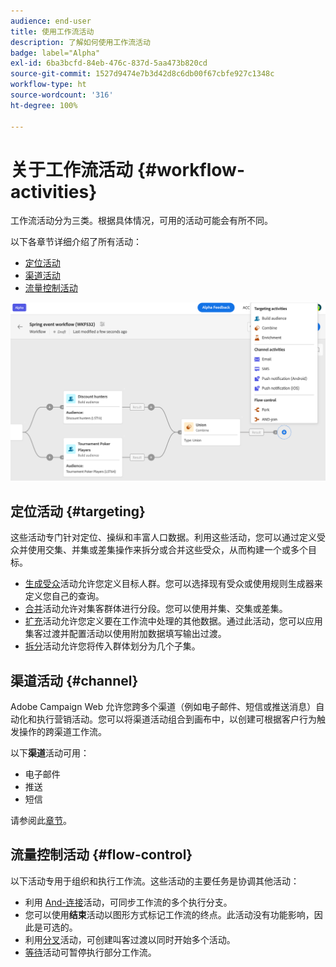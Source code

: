 ```yaml
---
audience: end-user
title: 使用工作流活动
description: 了解如何使用工作流活动
badge: label="Alpha"
exl-id: 6ba3bcfd-84eb-476c-837d-5aa473b820cd
source-git-commit: 1527d9474e7b3d42d8c6db00f67cbfe927c1348c
workflow-type: ht
source-wordcount: '316'
ht-degree: 100%

---
```



# 关于工作流活动 {#workflow-activities}

工作流活动分为三类。根据具体情况，可用的活动可能会有所不同。

以下各章节详细介绍了所有活动：

* [定位活动](#targeting)
* [渠道活动](#channel)
* [流量控制活动](#flow-control)

![](../assets/workflow-activities.png)

## 定位活动 {#targeting}

这些活动专门针对定位、操纵和丰富人口数据。利用这些活动，您可以通过定义受众并使用交集、并集或差集操作来拆分或合并这些受众，从而构建一个或多个目标。

* [生成受众](build-audience.md)活动允许您定义目标人群。您可以选择现有受众或使用规则生成器来定义您自己的查询。
* [合并](combine.md)活动允许对集客群体进行分段。您可以使用并集、交集或差集。
* [扩充](enrichment.md)活动允许您定义要在工作流中处理的其他数据。通过此活动，您可以应用集客过渡并配置活动以使用附加数据填写输出过渡。
* [拆分](split.md)活动允许您将传入群体划分为几个子集。

## 渠道活动 {#channel}

Adobe Campaign Web 允许您跨多个渠道（例如电子邮件、短信或推送消息）自动化和执行营销活动。您可以将渠道活动组合到画布中，以创建可根据客户行为触发操作的跨渠道工作流。

以下&#x200B;**渠道**&#x200B;活动可用：

* 电子邮件
* 推送
* 短信

请参阅此[章节](enrichment.md)。

## 流量控制活动 {#flow-control}

以下活动专用于组织和执行工作流。这些活动的主要任务是协调其他活动：

* 利用 [And-连接](and-join.md)活动，可同步工作流的多个执行分支。
* 您可以使用&#x200B;**结束**&#x200B;活动以图形方式标记工作流的终点。此活动没有功能影响，因此是可选的。
* 利用[分叉](fork.md)活动，可创建叫客过渡以同时开始多个活动。
* [等待](wait.md)活动可暂停执行部分工作流。

<!--
## Data management activities {#data-management}

overview: what they're used for
which use case you can perform with them

list available activites + short description + ref to section
-->

